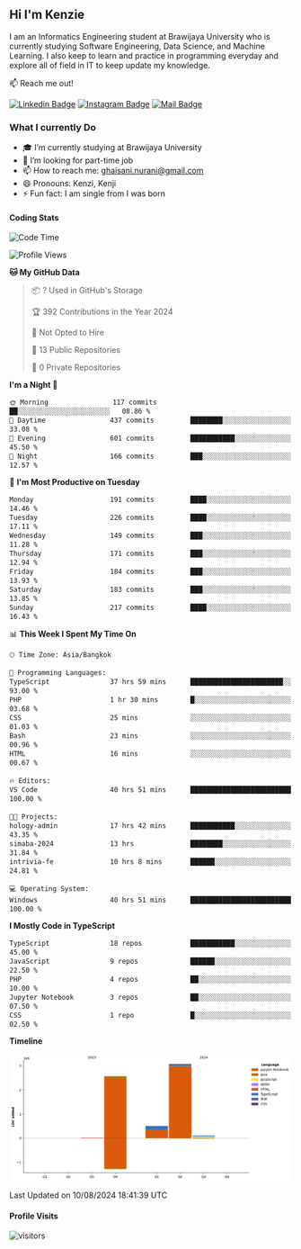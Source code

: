 ## Hi I'm Kenzie


I am an Informatics Engineering student at Brawijaya University who is currently studying Software Engineering, Data Science, and Machine Learning. I also keep to learn and practice in programming everyday and explore all of field in IT to keep update my knowledge.

:mailbox: Reach me out!

[![Linkedin Badge](https://img.shields.io/badge/-Kenzie_Taqiyassar-0e76a8?style=flat&labelColor=0e76a8&logo=linkedin&logoColor=white)](https://www.linkedin.com/in/kenzie-taqiyassar-37458b1aa/) 
[![Instagram Badge](https://img.shields.io/badge/-@__kenziehh_-e84393?style=flat&labelColor=e84393&logo=instagram&logoColor=white)](https://www.instagram.com/_kenziehh/) 
[![Mail Badge](https://img.shields.io/badge/-ghaisani.nurani-c0392b?style=flat&labelColor=c0392b&logo=gmail&logoColor=white)](mailto:ghaisani.nurani@gmail.com)

### What I currently Do

- 🎓 I’m currently studying at Brawijaya University
- 💼 I’m looking for part-time job
- 📫 How to reach me: ghaisani.nurani@gmail.com
- 😄 Pronouns: Kenzi, Kenji
- ⚡ Fun fact: I am single from I was born

#### Coding Stats
<!--START_SECTION:waka-->
![Code Time](http://img.shields.io/badge/Code%20Time-543%20hrs%2012%20mins-blue)

![Profile Views](http://img.shields.io/badge/Profile%20Views-1-blue)

**🐱 My GitHub Data** 

> 📦 ? Used in GitHub's Storage 
 > 
> 🏆 392 Contributions in the Year 2024
 > 
> 🚫 Not Opted to Hire
 > 
> 📜 13 Public Repositories 
 > 
> 🔑 0 Private Repositories 
 > 
**I'm a Night 🦉** 

```text
🌞 Morning                117 commits         ██░░░░░░░░░░░░░░░░░░░░░░░   08.86 % 
🌆 Daytime                437 commits         ████████░░░░░░░░░░░░░░░░░   33.08 % 
🌃 Evening                601 commits         ███████████░░░░░░░░░░░░░░   45.50 % 
🌙 Night                  166 commits         ███░░░░░░░░░░░░░░░░░░░░░░   12.57 % 
```
📅 **I'm Most Productive on Tuesday** 

```text
Monday                   191 commits         ████░░░░░░░░░░░░░░░░░░░░░   14.46 % 
Tuesday                  226 commits         ████░░░░░░░░░░░░░░░░░░░░░   17.11 % 
Wednesday                149 commits         ███░░░░░░░░░░░░░░░░░░░░░░   11.28 % 
Thursday                 171 commits         ███░░░░░░░░░░░░░░░░░░░░░░   12.94 % 
Friday                   184 commits         ███░░░░░░░░░░░░░░░░░░░░░░   13.93 % 
Saturday                 183 commits         ███░░░░░░░░░░░░░░░░░░░░░░   13.85 % 
Sunday                   217 commits         ████░░░░░░░░░░░░░░░░░░░░░   16.43 % 
```


📊 **This Week I Spent My Time On** 

```text
🕑︎ Time Zone: Asia/Bangkok

💬 Programming Languages: 
TypeScript               37 hrs 59 mins      ███████████████████████░░   93.00 % 
PHP                      1 hr 30 mins        █░░░░░░░░░░░░░░░░░░░░░░░░   03.68 % 
CSS                      25 mins             ░░░░░░░░░░░░░░░░░░░░░░░░░   01.03 % 
Bash                     23 mins             ░░░░░░░░░░░░░░░░░░░░░░░░░   00.96 % 
HTML                     16 mins             ░░░░░░░░░░░░░░░░░░░░░░░░░   00.67 % 

🔥 Editors: 
VS Code                  40 hrs 51 mins      █████████████████████████   100.00 % 

🐱‍💻 Projects: 
hology-admin             17 hrs 42 mins      ███████████░░░░░░░░░░░░░░   43.35 % 
simaba-2024              13 hrs              ████████░░░░░░░░░░░░░░░░░   31.84 % 
intrivia-fe              10 hrs 8 mins       ██████░░░░░░░░░░░░░░░░░░░   24.81 % 

💻 Operating System: 
Windows                  40 hrs 51 mins      █████████████████████████   100.00 % 
```

**I Mostly Code in TypeScript** 

```text
TypeScript               18 repos            ███████████░░░░░░░░░░░░░░   45.00 % 
JavaScript               9 repos             ██████░░░░░░░░░░░░░░░░░░░   22.50 % 
PHP                      4 repos             ██░░░░░░░░░░░░░░░░░░░░░░░   10.00 % 
Jupyter Notebook         3 repos             ██░░░░░░░░░░░░░░░░░░░░░░░   07.50 % 
CSS                      1 repo              █░░░░░░░░░░░░░░░░░░░░░░░░   02.50 % 
```



**Timeline**

![Lines of Code chart](https://raw.githubusercontent.com/kenziehh/kenziehh/master/assets/bar_graph.png)


 Last Updated on 10/08/2024 18:41:39 UTC
<!--END_SECTION:waka-->


#### Profile Visits

![visitors](https://visitor-badge.glitch.me/badge?page_id=kenziehh.kenziehh)





